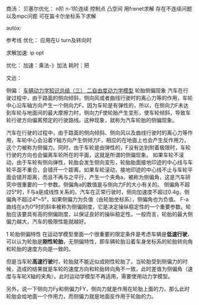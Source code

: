 

商汤：
贝塞尔优化：
    n阶  n-1阶连续
    控制点 凸空间 
    用frenet求解
        存在不连续问题
        以及mpc问题
    可在笛卡尔坐标系下求解
        


autox:

参考线 优化：
应用在U turn及转向时

求解加速:
ip opt

优化：
    加速：乘法-》加法
    耗时：把





文远：

侧偏：
[车辆动力学知识总结（三） 二自由度动力学模型](https://blog.csdn.net/Yancey_2020/article/details/126240492)
轮胎侧偏现象
汽车在行驶过程中，由于路面的侧向倾斜，侧向风或者曲线行驶时的离心力等的作用，车轮中心沿车轴方向产生一个侧向力F。因为车轮是有弹性的，所以，在侧向力F未达到车轮与地面间的最大摩擦力时，侧向力F使轮胎产生变形，使车轮倾斜，导致车轮行驶方向偏离预定的行驶路线。这种现象，就称为汽车轮胎的侧偏现象。

汽车在行驶的过程中，由于路面的侧向倾斜、侧向风以及曲线行驶时的离心力等作用，车轮中心会沿着Y轴方向产生侧倾力F，相应的在地面上也会产生反作用力，这个力被称为侧偏力。同时，由于车轮是由弹性的，F没有达到附着极限时，车轮行驶的方向也会偏离车轮所在的平面，这就是所谓的侧偏现象。
如果车轮不滚动，由于车轮有侧向弹性，轮胎会发生侧向变形，轮胎胎面接地印迹的中心线与车轮平面不重合，会错开一个距离。如果车轮滚动，接地印迹的中心线不止与车轮平面会错开距离，而且不再与之平行，产生一个夹角a，被称为侧偏角，这是汽车研究中很重要的一个参数。侧偏角a的数值是与侧向力F的大小有关的。
侧偏角不超过5°时，F与a是成线性关系的。汽车在正常行驶时，侧向加速度不超过0.4g，侧偏角不超过4°~5°，如果侧偏力为负值（由轮胎坐标系），侧偏角也为负值。
F-a曲线在a为0°时的斜率被称为侧偏刚度，它是决定操纵稳定性的一个重要参数。轮胎应该要具有高的侧偏刚度，以保证良好的操纵稳定性。一般而言，轮胎的最大侧偏力越大，汽车的极限性能就越好。


1 轮胎侧偏特性
在运动学模型里面一个很重要的限定条件是考虑车辆是**低速行驶**，可以认为轮胎是**刚性轮胎**，无侧偏特性，即车辆轮胎沿着车身坐标系的轮胎转向角和轮胎的速度方向是一致的。

但是当车轮**高速行驶**时，轮胎就不能近似成刚性轮胎了。当轮胎受到侧偏力的时候，造成的结果就是车轮的速度方向和轮胎转向角不一致，此时差值为侧偏角（速度与车轮X轴的夹角）。此时运动学模型不再适用，需要使用动力学模型。

另外，说一下侧向力Fy和侧偏力FY，侧向力就是作用在轮胎上面的力，那么此时轮胎会给地面一个作用力，而侧偏力就是地面反作用于轮胎的力。

